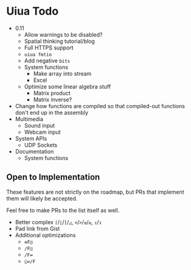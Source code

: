 # Uiua Todo

- 0.11
  - Allow warnings to be disabled?
  - Spatial thinking tutorial/blog
  - Full HTTPS support
  - `uiua fmtio`
  - Add negative `bits`
  - System functions
    - Make array into stream
    - Excel
  - Optimize some linear algebra stuff
    - Matrix product
    - Matrix inverse?
- Change how functions are compiled so that compiled-out functions don't end up in the assembly
- Multimedia
  - Sound input
  - Webcam input
- System APIs
  - UDP Sockets
- Documentation
  - System functions

## Open to Implementation

These features are not strictly on the roadmap, but PRs that implement them will likely be accepted.

Feel free to make PRs to the list itself as well.

- Better complex `⌈`/`⌊`/`⁅`/`◿`, `<`/`>`/`≤`/`≥`, `↥`/`↧`
- Pad link from Gist
- Additional optimizations
  - `≡F◫`
  - `/F◫`
  - `/F⇌`
  - `⍜⇌/F`
